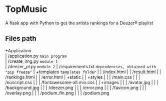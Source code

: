 # TopMusic
A flask app with Python to get the artists rankings for a Deezer® playlist

## Files path

+Application<br>
|    /application.py   `main program`<br>
|    /create_img.py    `module 1`<br>
|    /deezer_pl.py     `module 2`
|    /requirements.txt `dependencies, obtained with "pip freeze"`
|    +templates    `templates folder`
|    |    /index.html
|    |    /result.html
|    |    /rankings.html
|    |    /error.html
|    +static
|    |    +styles
|    |    |    /main.css
|    |    |    /noscript.css
|    |    |    /fontawesome-all.min.css
|    |    +images
|    |    |    /avatar.jpg
|    |    |    /background.jpg
|    |    |    /deezer.png
|    |    |    /error.png
|    |    |    /favicon.png
|    |    |    /overlay.png
|    |    |    /podium_fin.png
|    |    |    /podium.png
